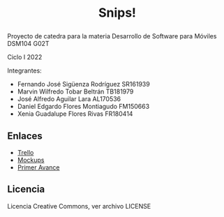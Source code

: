 
# <p align="center">Snips!</p>

Proyecto de catedra para la materia Desarrollo de Software para Móviles DSM104 G02T


Ciclo I 2022

Integrantes:
 - Fernando José Sigüenza Rodríguez SR161939
 - Marvin Wilfredo Tobar Beltrán TB181979
 - José Alfredo Aguilar Lara AL170536
 - Daniel Edgardo Flores Montiagudo FM150663
 - Xenia Guadalupe Flores Rivas FR180414

 

## Enlaces
- [Trello](https://trello.com/dsm241/home)
- [Mockups](https://www.figma.com/file/2JHRuQyh5bdsmi4vlRwlyw/Mockups-DSM?node-id=0%3A1)
- [Primer Avance](https://docs.google.com/document/d/1NGdJBZ9wQUr0wAibRnJvfcP59XcWn2vONO8JAR1aro4/edit)

## Licencia
Licencia Creative Commons, ver archivo LICENSE
